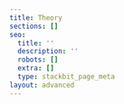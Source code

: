 ```yaml
---
title: Theory
sections: []
seo:
  title: ''
  description: ''
  robots: []
  extra: []
  type: stackbit_page_meta
layout: advanced
---
```

